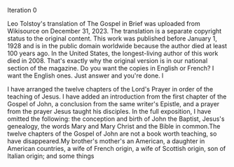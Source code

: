 



Iteration 0


Leo Tolstoy's translation of The Gospel in Brief was uploaded from Wikisource on December 31, 2023.
The translation is a separate copyright status to the original content.
This work was published before January 1, 1928 and is in the public domain worldwide because the author died at least 100 years ago.
In the United States, the longest-living author of this work died in 2008. 
 That's exactly why the original version is in our national section of the magazine. 
 Do you want the copies in English or French?   I want the English ones.   Just answer and you're done.                   l

I have arranged the twelve chapters of the Lord's Prayer in order of the teaching of Jesus.
I have added an introduction from the first chapter of the Gospel of John, a conclusion from the same writer's Epistle, and a prayer from the prayer Jesus taught his disciples.
In the full exposition, I have omitted the following: the conception and birth of John the Baptist, Jesus's genealogy, the words Mary and Mary Christ and the Bible in common.The twelve chapters of the Gospel of John are not a book worth teaching, so have disappeared.My brother's mother's an American, a daughter in American countries, a wife of French origin, a wife of Scottish origin, son of Italian origin; and some things

